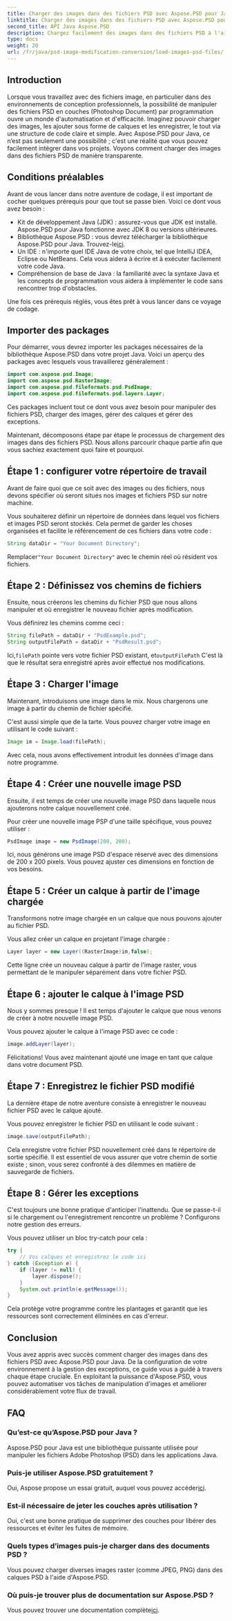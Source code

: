 ```yaml
---
title: Charger des images dans des fichiers PSD avec Aspose.PSD pour Java
linktitle: Charger des images dans des fichiers PSD avec Aspose.PSD pour Java
second_title: API Java Aspose.PSD
description: Chargez facilement des images dans des fichiers PSD à l'aide d'Aspose.PSD pour Java. Suivez ce guide étape par étape pour automatiser efficacement vos tâches de manipulation d'images.
type: docs
weight: 20
url: /fr/java/psd-image-modification-conversion/load-images-psd-files/
---
```

## Introduction

Lorsque vous travaillez avec des fichiers image, en particulier dans des environnements de conception professionnels, la possibilité de manipuler des fichiers PSD en couches (Photoshop Document) par programmation ouvre un monde d'automatisation et d'efficacité. Imaginez pouvoir charger des images, les ajouter sous forme de calques et les enregistrer, le tout via une structure de code claire et simple. Avec Aspose.PSD pour Java, ce n’est pas seulement une possibilité ; c'est une réalité que vous pouvez facilement intégrer dans vos projets. Voyons comment charger des images dans des fichiers PSD de manière transparente.

## Conditions préalables

Avant de vous lancer dans notre aventure de codage, il est important de cocher quelques prérequis pour que tout se passe bien. Voici ce dont vous avez besoin :

- Kit de développement Java (JDK) : assurez-vous que JDK est installé. Aspose.PSD pour Java fonctionne avec JDK 8 ou versions ultérieures.
-  Bibliothèque Aspose.PSD : vous devrez télécharger la bibliothèque Aspose.PSD pour Java. Trouvez-le[ici](https://releases.aspose.com/psd/java/).
- Un IDE : n'importe quel IDE Java de votre choix, tel que IntelliJ IDEA, Eclipse ou NetBeans. Cela vous aidera à écrire et à exécuter facilement votre code Java.
- Compréhension de base de Java : la familiarité avec la syntaxe Java et les concepts de programmation vous aidera à implémenter le code sans rencontrer trop d'obstacles.

Une fois ces prérequis réglés, vous êtes prêt à vous lancer dans ce voyage de codage.

## Importer des packages

Pour démarrer, vous devrez importer les packages nécessaires de la bibliothèque Aspose.PSD dans votre projet Java. Voici un aperçu des packages avec lesquels vous travaillerez généralement :

```java
import com.aspose.psd.Image;
import com.aspose.psd.RasterImage;
import com.aspose.psd.fileformats.psd.PsdImage;
import com.aspose.psd.fileformats.psd.layers.Layer;
```

Ces packages incluent tout ce dont vous avez besoin pour manipuler des fichiers PSD, charger des images, gérer des calques et gérer des exceptions.

Maintenant, décomposons étape par étape le processus de chargement des images dans des fichiers PSD. Nous allons parcourir chaque partie afin que vous sachiez exactement quoi faire et pourquoi.

## Étape 1 : configurer votre répertoire de travail

Avant de faire quoi que ce soit avec des images ou des fichiers, nous devons spécifier où seront situés nos images et fichiers PSD sur notre machine.

Vous souhaiterez définir un répertoire de données dans lequel vos fichiers et images PSD seront stockés. Cela permet de garder les choses organisées et facilite le référencement de ces fichiers dans votre code :

```java
String dataDir = "Your Document Directory";
```

 Remplacer`"Your Document Directory"` avec le chemin réel où résident vos fichiers. 

## Étape 2 : Définissez vos chemins de fichiers

Ensuite, nous créerons les chemins du fichier PSD que nous allons manipuler et où enregistrer le nouveau fichier après modification.

Vous définirez les chemins comme ceci :

```java
String filePath = dataDir + "PsdExample.psd";
String outputFilePath = dataDir + "PsdResult.psd";
```

 Ici,`filePath` pointe vers votre fichier PSD existant, et`outputFilePath` C'est là que le résultat sera enregistré après avoir effectué nos modifications.

## Étape 3 : Charger l'image

Maintenant, introduisons une image dans le mix. Nous chargerons une image à partir du chemin de fichier spécifié.

C'est aussi simple que de la tarte. Vous pouvez charger votre image en utilisant le code suivant :

```java
Image im = Image.load(filePath);
```

Avec cela, nous avons effectivement introduit les données d'image dans notre programme. 

## Étape 4 : Créer une nouvelle image PSD

Ensuite, il est temps de créer une nouvelle image PSD dans laquelle nous ajouterons notre calque nouvellement créé.

Pour créer une nouvelle image PSP d'une taille spécifique, vous pouvez utiliser :

```java
PsdImage image = new PsdImage(200, 200);
```

Ici, nous générons une image PSD d'espace réservé avec des dimensions de 200 x 200 pixels. Vous pouvez ajuster ces dimensions en fonction de vos besoins.

## Étape 5 : Créer un calque à partir de l'image chargée

Transformons notre image chargée en un calque que nous pouvons ajouter au fichier PSD.

Vous allez créer un calque en projetant l'image chargée :

```java
Layer layer = new Layer((RasterImage)im,false);
```

Cette ligne crée un nouveau calque à partir de l'image raster, vous permettant de le manipuler séparément dans votre fichier PSD.

## Étape 6 : ajouter le calque à l'image PSD

Nous y sommes presque ! Il est temps d'ajouter le calque que nous venons de créer à notre nouvelle image PSD.

Vous pouvez ajouter le calque à l'image PSD avec ce code :

```java
image.addLayer(layer);
```

Félicitations! Vous avez maintenant ajouté une image en tant que calque dans votre document PSD.

## Étape 7 : Enregistrez le fichier PSD modifié

La dernière étape de notre aventure consiste à enregistrer le nouveau fichier PSD avec le calque ajouté.

Vous pouvez enregistrer le fichier PSD en utilisant le code suivant :

```java
image.save(outputFilePath);
```

Cela enregistre votre fichier PSD nouvellement créé dans le répertoire de sortie spécifié. Il est essentiel de vous assurer que votre chemin de sortie existe ; sinon, vous serez confronté à des dilemmes en matière de sauvegarde de fichiers.

## Étape 8 : Gérer les exceptions

C'est toujours une bonne pratique d'anticiper l'inattendu. Que se passe-t-il si le chargement ou l'enregistrement rencontre un problème ? Configurons notre gestion des erreurs.

Vous pouvez utiliser un bloc try-catch pour cela :

```java
try {
    // Vos calques et enregistrez le code ici
} catch (Exception e) {
    if (layer != null) {
        layer.dispose();
    }
    System.out.println(e.getMessage());
}
```

Cela protège votre programme contre les plantages et garantit que les ressources sont correctement éliminées en cas d'erreur.

## Conclusion

Vous avez appris avec succès comment charger des images dans des fichiers PSD avec Aspose.PSD pour Java. De la configuration de votre environnement à la gestion des exceptions, ce guide vous a guidé à travers chaque étape cruciale. En exploitant la puissance d'Aspose.PSD, vous pouvez automatiser vos tâches de manipulation d'images et améliorer considérablement votre flux de travail.


## FAQ

### Qu’est-ce qu’Aspose.PSD pour Java ?

Aspose.PSD pour Java est une bibliothèque puissante utilisée pour manipuler les fichiers Adobe Photoshop (PSD) dans les applications Java.

### Puis-je utiliser Aspose.PSD gratuitement ?

 Oui, Aspose propose un essai gratuit, auquel vous pouvez accéder[ici](https://releases.aspose.com/).

### Est-il nécessaire de jeter les couches après utilisation ?

Oui, c'est une bonne pratique de supprimer des couches pour libérer des ressources et éviter les fuites de mémoire.

### Quels types d’images puis-je charger dans des documents PSD ?

Vous pouvez charger diverses images raster (comme JPEG, PNG) dans des calques PSD à l'aide d'Aspose.PSD.

### Où puis-je trouver plus de documentation sur Aspose.PSD ?

 Vous pouvez trouver une documentation complète[ici](https://reference.aspose.com/psd/java/).